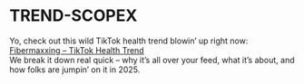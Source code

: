 # TREND-SCOPEX

Yo, check out this wild TikTok health trend blowin’ up right now:  
[Fibermaxxing – TikTok Health Trend](https://trend-scopex.blogspot.com/2025/08/fibermaxxing-tiktok-health-trend.html)  
We break it down real quick – why it’s all over your feed, what it’s about, and how folks are jumpin’ on it in 2025.
